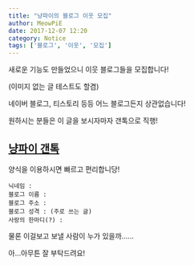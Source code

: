 ```yaml
---
title: "냥파이의 블로그 이웃 모집"
author: MeowPiE
date: 2017-12-07 12:20
category: Notice
tags: ['블로그', '이웃', '모집']
---
```


새로운 기능도 만들었으니 이웃 블로그들을 모집합니다!

(이미지 없는 글 테스트도 할겸)

네이버 블로그, 티스토리 등등 어느 블로그든지 상관없습니다!

원하시는 분들은 이 글을 보시자마자 갠톡으로 직행!

## [냥파이 갠톡](https://open.kakao.com/me/meowpie)

양식을 이용하시면 빠르고 편리합니당!

```text
닉네임 :
블로그 이름 :
블로그 주소 :
블로그 성격 : (주로 쓰는 글)
사랑의 한마디(?) :
```

물론 이걸보고 보낼 사람이 누가 있을까......

아...아무튼 잘 부탁드려요!
